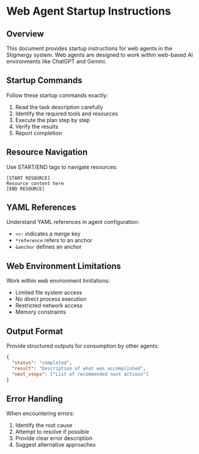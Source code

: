 # Web Agent Startup Instructions

## Overview
This document provides startup instructions for web agents in the Stigmergy system. Web agents are designed to work within web-based AI environments like ChatGPT and Gemini.

## Startup Commands
Follow these startup commands exactly:

1. Read the task description carefully
2. Identify the required tools and resources
3. Execute the plan step by step
4. Verify the results
5. Report completion

## Resource Navigation
Use START/END tags to navigate resources:
```
[START RESOURCE]
Resource content here
[END RESOURCE]
```

## YAML References
Understand YAML references in agent configuration:
- `<<:` indicates a merge key
- `*reference` refers to an anchor
- `&anchor` defines an anchor

## Web Environment Limitations
Work within web environment limitations:
- Limited file system access
- No direct process execution
- Restricted network access
- Memory constraints

## Output Format
Provide structured outputs for consumption by other agents:
```json
{
  "status": "completed",
  "result": "Description of what was accomplished",
  "next_steps": ["List of recommended next actions"]
}
```

## Error Handling
When encountering errors:
1. Identify the root cause
2. Attempt to resolve if possible
3. Provide clear error description
4. Suggest alternative approaches
